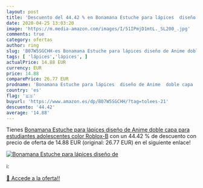 ```yaml
---
layout: post
title: 'Descuento del 44.42 % en Bonamana Estuche para lápices  diseño de'
date: 2020-04-25 13:03:20
image: 'https://m.media-amazon.com/images/I/51IPmjD1mtL._SL200_.jpg'
comments: true
category: ofertas
author: ring
slug: 'B07W5SGCHH-es Bonamana Estuche para lápices diseño de Anime doble capa...'
tags: [ 'lápices','lápices', ]
actualPrice: 14.88 EUR
currency: EUR
price: 14.88
comparePrice: 26.77 EUR
prodname: 'Bonamana Estuche para lápices  diseño de Anime  doble capa  para estudiantes  adolescentes  color Roblox-B'
country: 'es'
flag: '🇪🇸'
buyurl: 'https://www.amazon.es/dp/B07W5SGCHH/?tag=tolees-21'
descuento: '44.42'
average: '14.88'
---
```


Tienes [Bonamana Estuche para lápices  diseño de Anime  doble capa  para estudiantes  adolescentes  color Roblox-B](https://www.amazon.es/dp/B07W5SGCHH/?tag=tolees-21) con un 44.42 % de descuento con precio de oferta de 14.88 EUR (original: 26.77 EUR) en el siguiente enlace!

[![Bonamana Estuche para lápices  diseño de](https://m.media-amazon.com/images/I/51IPmjD1mtL._SL200_.jpg)](https://www.amazon.es/dp/B07W5SGCHH/?tag=tolees-21)

ℹ️:


[🛒 Accede a la oferta!!](https://www.amazon.es/dp/B07W5SGCHH/?tag=tolees-21)
